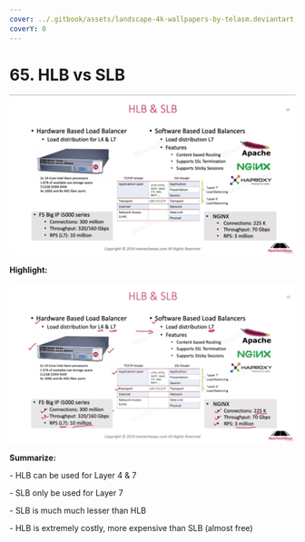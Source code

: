 ```yaml
---
cover: ../.gitbook/assets/landscape-4k-wallpapers-by-telasm.deviantart.com (5).jpg
coverY: 0
---
```


# 65. HLB vs SLB

![](<../.gitbook/assets/HLB & SLB.png>)

**Highlight:**

![](<../.gitbook/assets/HLB & SLB (1).png>)

**Summarize:**

\- HLB can be used for Layer 4 & 7

\- SLB only be used for Layer 7

\- SLB is much much lesser than HLB

\- HLB is extremely costly, more expensive than SLB (almost free)
